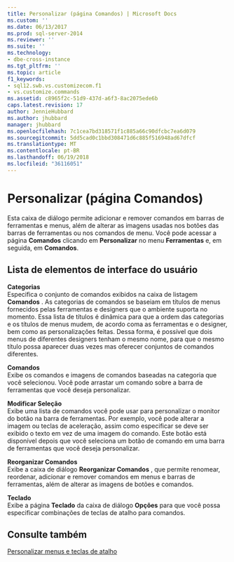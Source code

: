 ```yaml
---
title: Personalizar (página Comandos) | Microsoft Docs
ms.custom: ''
ms.date: 06/13/2017
ms.prod: sql-server-2014
ms.reviewer: ''
ms.suite: ''
ms.technology:
- dbe-cross-instance
ms.tgt_pltfrm: ''
ms.topic: article
f1_keywords:
- sql12.swb.vs.customizecom.f1
- vs.customize.commands
ms.assetid: c8965f2c-51d9-437d-a6f3-8ac2075ede6b
caps.latest.revision: 17
author: JennieHubbard
ms.author: jhubbard
manager: jhubbard
ms.openlocfilehash: 7c1cea7bd318571f1c885a66c90dfcbc7ea6d079
ms.sourcegitcommit: 5dd5cad0c1bbd308471d6c885f516948ad67dfcf
ms.translationtype: MT
ms.contentlocale: pt-BR
ms.lasthandoff: 06/19/2018
ms.locfileid: "36116051"
---
```

# <a name="customize-commands-page"></a>Personalizar (página Comandos)
  Esta caixa de diálogo permite adicionar e remover comandos em barras de ferramentas e menus, além de alterar as imagens usadas nos botões das barras de ferramentas ou nos comandos de menu. Você pode acessar a página **Comandos** clicando em **Personalizar** no menu **Ferramentas** e, em seguida, em **Comandos**.  
  
## <a name="uielement-list"></a>Lista de elementos de interface do usuário  
 **Categorias**  
 Especifica o conjunto de comandos exibidos na caixa de listagem **Comandos** . As categorias de comandos se baseiam em títulos de menus fornecidos pelas ferramentas e designers que o ambiente suporta no momento. Essa lista de títulos é dinâmica para que a ordem das categorias e os títulos de menus mudem, de acordo coma as ferramentas e o designer, bem como as personalizações feitas. Dessa forma, é possível que dois menus de diferentes designers tenham o mesmo nome, para que o mesmo título possa aparecer duas vezes mas oferecer conjuntos de comandos diferentes.  
  
 **Comandos**  
 Exibe os comandos e imagens de comandos baseadas na categoria que você selecionou. Você pode arrastar um comando sobre a barra de ferramentas que você deseja personalizar.  
  
 **Modificar Seleção**  
 Exibe uma lista de comandos você pode usar para personalizar o monitor do botão na barra de ferramentas. Por exemplo, você pode alterar a imagem ou teclas de aceleração, assim como especificar se deve ser exibido o texto em vez de uma imagem do comando. Este botão está disponível depois que você seleciona um botão de comando em uma barra de ferramentas que você deseja personalizar.  
  
 **Reorganizar Comandos**  
 Exibe a caixa de diálogo **Reorganizar Comandos** , que permite renomear, reordenar, adicionar e remover comandos em menus e barras de ferramentas, além de alterar as imagens de botões e comandos.  
  
 **Teclado**  
 Exibe a página **Teclado** da caixa de diálogo **Opções** para que você possa especificar combinações de teclas de atalho para comandos.  
  
## <a name="see-also"></a>Consulte também  
 [Personalizar menus e teclas de atalho](../customize-menus-and-shortcut-keys.md)  
  
  